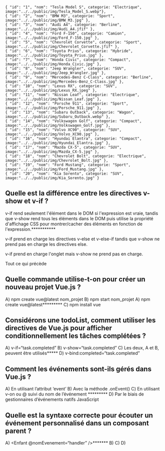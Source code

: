     { "id": "1", "nom": "Tesla Model S", categorie: "Electrique", image:"../../public/img/Tesla_Model_S.webp"},
    { "id": "2", "nom": "BMW M3", categorie: "Sport", image:"../../public/img/BMW_M3.jpg" },
    { "id": "3", "nom": "Audi A4", categorie: "Berline", image:"../../public/img/Audi_A4.jfif" },
    { "id": "4", "nom": "Ford F-150", categorie: "Camion", image:"../../public/img/Ford_F-150.jpg" },
    { "id": "5", "nom": "Chevrolet Corvette", categorie: "Sport", image:"../../public/img/Chevrolet_Corvette.jfif" },
    { "id": "6", "nom": "Toyota Prius", categorie: "Hybride", image:"../../public/img/Toyota_Prius.jpg" },
    { "id": "7", "nom": "Honda Civic", categorie: "Compact", image:"../../public/img/Honda_Civic.jpg" },
    { "id": "8", "nom": "Jeep Wrangler", categorie: "SUV", image:"../../public/img/Jeep_Wrangler.jpg" },
    { "id": "9", "nom": "Mercedes-Benz C-Class", categorie: "Berline", image:"../../public/img/Mercedes-Benz_C-Class.jpg" },
    { "id": "10", "nom": "Lexus RX", categorie: "SUV", image:"../../public/img/Lexus_RX.jpeg" },
    { "id": "11", "nom": "Nissan Leaf", categorie: "Electrique", image:"../../public/img/Nissan_Leaf.jpg" },
    { "id": "12", "nom": "Porsche 911", categorie: "Sport", image:"../../public/img/Porsche_911.jpg" },
    { "id": "13", "nom": "Subaru Outback", categorie: "Wagon", image:"../../public/img/Subaru_Outback.webp" },
    { "id": "14", "nom": "Volkswagen Golf", categorie: "Compact", image:"../../public/img/Volkswagen_Golf.jpg" },
    { "id": "15", "nom": "Volvo XC90", categorie: "SUV", image:"../../public/img/Volvo_XC90.jpg" },
    { "id": "16", "nom": "Hyundai Elantra", categorie: "Compact", image:"../../public/img/Hyundai_Elantra.jpg" },
    { "id": "17", "nom": "Mazda CX-5", categorie: "SUV", image:"../../public/img/Mazda_CX-5.jpg" },
    { "id": "18", "nom": "Chevrolet Bolt", categorie: "Electrique", image:"../../public/img/Chevrolet_Bolt.jpg" },
    { "id": "19", "nom": "Ford Mustang", categorie: "Sport", image:"../../public/img/Ford_Mustang.jpg" },
    { "id": "20", "nom": "Kia Sorento", categorie: "SUV", image:"../../public/img/Kia_Sorento.jpg" }


## Quelle est la différence entre les directives v-show et v-if ?

v-if rend seulement l'élément dans le DOM si l'expression est vraie, tandis que v-show rend tous les éléments dans le DOM puis utilise la propriété d'affichage CSS pour montrer/cacher des éléments en fonction de l'expression.***********

v-if prend en charge les directives v-else et v-else-if tandis que v-show ne prend pas en charge les directives else.

v-if prend en charge l'onglet mais v-show ne prend pas en charge.

Tout ce qui précède


## Quelle commande utilise-t-on pour créer un nouveau projet Vue.js ?
A) npm create vue@latest nom_projet
B) npm start nom_projet
A) npm create vue@latest*********
C) npm install vue

## Considérons une todoList, comment utiliser les directives de Vue.js pour afficher conditionnellement les tâches complétées ?
A) v-if=“task.completed”
B) v-show=“task.completed”
C) Les deux, A et B, peuvent être utilisés*****
D) v-bind:completed=“task.completed”

## Comment les événements sont-ils gérés dans Vue.js ?
A) En utilisant l’attribut ‘event’
B) Avec la méthode .onEvent()
C) En utilisant v-on ou @ suivi du nom de l’événement *********
D) Par le biais de gestionnaires d’événements natifs JavaScript

## Quelle est la syntaxe correcte pour écouter un événement personnalisé dans un composant parent ?
A) <Enfant @nomEvenement=“handler” />*******
B) <Enfant on:nomEvenement=“handler” />
C) <Enfant click:nomEvenement=“handler” />
D) <Enfant :nomEvenement=“handler” />